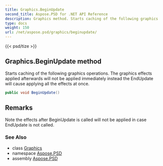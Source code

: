 ```yaml
---
title: Graphics.BeginUpdate
second_title: Aspose.PSD for .NET API Reference
description: Graphics method. Starts caching of the following graphics operations. The graphics effects applied afterwards will not be applied immediately instead the EndUpdate will cause applying all the effects at once
type: docs
weight: 150
url: /net/aspose.psd/graphics/beginupdate/
---
```

{{< psd/tize >}}
## Graphics.BeginUpdate method

Starts caching of the following graphics operations. The graphics effects applied afterwards will not be applied immediately instead the EndUpdate will cause applying all the effects at once.

```csharp
public void BeginUpdate()
```

## Remarks

Note the effects after BeginUpdate is called will not be applied in case EndUpdate is not called.

### See Also

* class [Graphics](../)
* namespace [Aspose.PSD](../../graphics/)
* assembly [Aspose.PSD](../../../)


